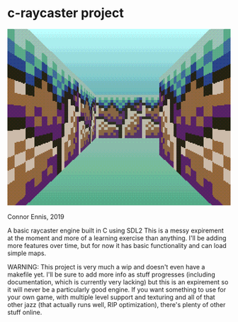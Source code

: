 # c-raycaster project

![Current Version](image.png)

Connor Ennis, 2019

A basic raycaster engine built in C using SDL2 This is a messy expirement at the moment and more of a learning exercise than anything. I'll be adding more features over time, but for now it has basic functionality and can load simple maps.

WARNING: This project is very much a wip and doesn't even have a makefile yet. I'll be sure to add more info as stuff progresses (including documentation, which is currently very lacking) but this is an expirement so it will never be a particularly good engine. If you want something to use for your own game, with multiple level support and texturing and all of that other jazz (that actually runs well, RIP optimization), there's plenty of other stuff online.
